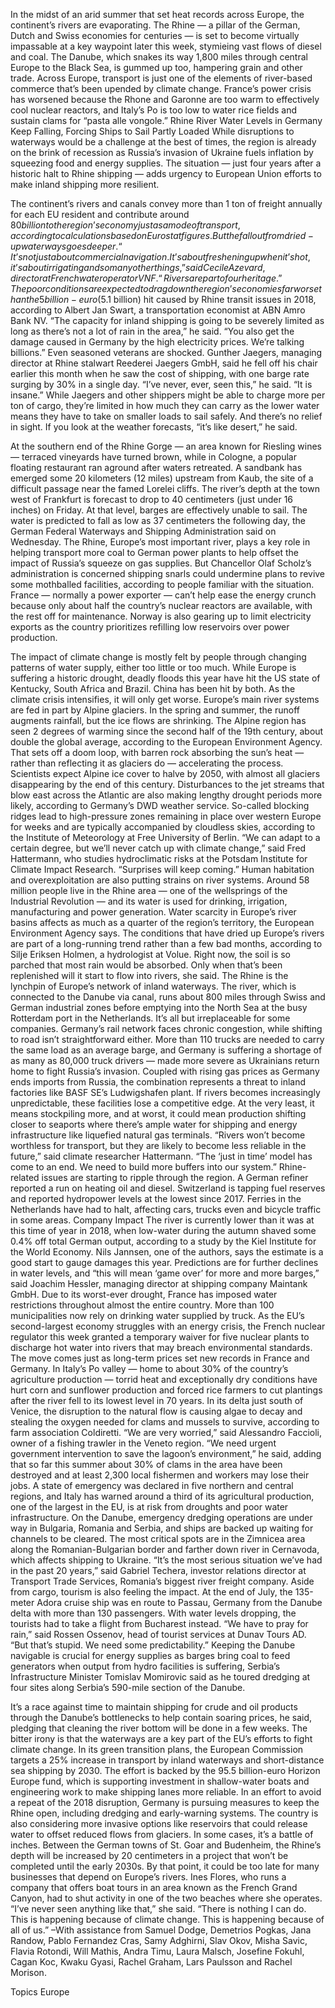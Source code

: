 In the midst of an arid summer that set heat records across Europe, the continent’s rivers are evaporating.
The Rhine — a pillar of the German, Dutch and Swiss economies for centuries — is set to become virtually impassable at a key waypoint later this week, stymieing vast flows of diesel and coal. The Danube, which snakes its way 1,800 miles through central Europe to the Black Sea, is gummed up too, hampering grain and other trade.
Across Europe, transport is just one of the elements of river-based commerce that’s been upended by climate change. France’s power crisis has worsened because the Rhone and Garonne are too warm to effectively cool nuclear reactors, and Italy’s Po is too low to water rice fields and sustain clams for “pasta alle vongole.”
Rhine River Water Levels in Germany Keep Falling, Forcing Ships to Sail Partly Loaded
While disruptions to waterways would be a challenge at the best of times, the region is already on the brink of recession as Russia’s invasion of Ukraine fuels inflation by squeezing food and energy supplies. The situation — just four years after a historic halt to Rhine shipping — adds urgency to European Union efforts to make inland shipping more resilient.

The continent’s rivers and canals convey more than 1 ton of freight annually for each EU resident and contribute around $80 billion to the region’s economy just as a mode of transport, according to calculations based on Eurostat figures. But the fallout from dried-up waterways goes deeper.
“It’s not just about commercial navigation. It’s about freshening up when it’s hot, it’s about irrigating and so many other things,” said Cecile Azevard, director at French water operator VNF. “Rivers are part of our heritage.”
The poor conditions are expected to drag down the region’s economies far worse than the 5 billion-euro ($5.1 billion) hit caused by Rhine transit issues in 2018, according to Albert Jan Swart, a transportation economist at ABN Amro Bank NV.
“The capacity for inland shipping is going to be severely limited as long as there’s not a lot of rain in the area,” he said. “You also get the damage caused in Germany by the high electricity prices. We’re talking billions.”
Even seasoned veterans are shocked. Gunther Jaegers, managing director at Rhine stalwart Reederei Jaegers GmbH, said he fell off his chair earlier this month when he saw the cost of shipping, with one barge rate surging by 30% in a single day.
“I’ve never, ever, seen this,” he said. “It is insane.”
While Jaegers and other shippers might be able to charge more per ton of cargo, they’re limited in how much they can carry as the lower water means they have to take on smaller loads to sail safely. And there’s no relief in sight. If you look at the weather forecasts, “it’s like desert,” he said.

At the southern end of the Rhine Gorge — an area known for Riesling wines — terraced vineyards have turned brown, while in Cologne, a popular floating restaurant ran aground after waters retreated. A sandbank has emerged some 20 kilometers (12 miles) upstream from Kaub, the site of a difficult passage near the famed Lorelei cliffs.
The river’s depth at the town west of Frankfurt is forecast to drop to 40 centimeters (just under 16 inches) on Friday. At that level, barges are effectively unable to sail. The water is predicted to fall as low as 37 centimeters the following day, the German Federal Waterways and Shipping Administration said on Wednesday.
The Rhine, Europe’s most important river, plays a key role in helping transport more coal to German power plants to help offset the impact of Russia’s squeeze on gas supplies. But Chancellor Olaf Scholz’s administration is concerned shipping snarls could undermine plans to revive some mothballed facilities, according to people familiar with the situation.
France — normally a power exporter — can’t help ease the energy crunch because only about half the country’s nuclear reactors are available, with the rest off for maintenance. Norway is also gearing up to limit electricity exports as the country prioritizes refilling low reservoirs over power production.

The impact of climate change is mostly felt by people through changing patterns of water supply, either too little or too much. While Europe is suffering a historic drought, deadly floods this year have hit the US state of Kentucky, South Africa and Brazil. China has been hit by both.
As the climate crisis intensifies, it will only get worse. Europe’s main river systems are fed in part by Alpine glaciers. In the spring and summer, the runoff augments rainfall, but the ice flows are shrinking. The Alpine region has seen 2 degrees of warming since the second half of the 19th century, about double the global average, according to the European Environment Agency.
That sets off a doom loop, with barren rock absorbing the sun’s heat — rather than reflecting it as glaciers do — accelerating the process. Scientists expect Alpine ice cover to halve by 2050, with almost all glaciers disappearing by the end of this century.
Disturbances to the jet streams that blow east across the Atlantic are also making lengthy drought periods more likely, according to Germany’s DWD weather service. So-called blocking ridges lead to high-pressure zones remaining in place over western Europe for weeks and are typically accompanied by cloudless skies, according to the Institute of Meteorology at Free University of Berlin.
“We can adapt to a certain degree, but we’ll never catch up with climate change,” said Fred Hattermann, who studies hydroclimatic risks at the Potsdam Institute for Climate Impact Research. “Surprises will keep coming.”
Human habitation and overexploitation are also putting strains on river systems. Around 58 million people live in the Rhine area — one of the wellsprings of the Industrial Revolution — and its water is used for drinking, irrigation, manufacturing and power generation. Water scarcity in Europe’s river basins affects as much as a quarter of the region’s territory, the European Environment Agency says.
The conditions that have dried up Europe’s rivers are part of a long-running trend rather than a few bad months, according to Silje Eriksen Holmen, a hydrologist at Volue. Right now, the soil is so parched that most rain would be absorbed. Only when that’s been replenished will it start to flow into rivers, she said.
The Rhine is the lynchpin of Europe’s network of inland waterways. The river, which is connected to the Danube via canal, runs about 800 miles through Swiss and German industrial zones before emptying into the North Sea at the busy Rotterdam port in the Netherlands.
It’s all but irreplaceable for some companies. Germany’s rail network faces chronic congestion, while shifting to road isn’t straightforward either. More than 110 trucks are needed to carry the same load as an average barge, and Germany is suffering a shortage of as many as 80,000 truck drivers — made more severe as Ukrainians return home to fight Russia’s invasion.
Coupled with rising gas prices as Germany ends imports from Russia, the combination represents a threat to inland factories like BASF SE’s Ludwigshafen plant. If rivers becomes increasingly unpredictable, these facilities lose a competitive edge.
At the very least, it means stockpiling more, and at worst, it could mean production shifting closer to seaports where there’s ample water for shipping and energy infrastructure like liquefied natural gas terminals.
“Rivers won’t become worthless for transport, but they are likely to become less reliable in the future,” said climate researcher Hattermann. “The ‘just in time’ model has come to an end. We need to build more buffers into our system.”
Rhine-related issues are starting to ripple through the region. A German refiner reported a run on heating oil and diesel. Switzerland is tapping fuel reserves and reported hydropower levels at the lowest since 2017. Ferries in the Netherlands have had to halt, affecting cars, trucks even and bicycle traffic in some areas.
Company Impact
The river is currently lower than it was at this time of year in 2018, when low-water during the autumn shaved some 0.4% off total German output, according to a study by the Kiel Institute for the World Economy. Nils Jannsen, one of the authors, says the estimate is a good start to gauge damages this year.
Predictions are for further declines in water levels, and “this will mean ‘game over’ for more and more barges,” said Joachim Hessler, managing director at shipping company Maintank GmbH.
Due to its worst-ever drought, France has imposed water restrictions throughout almost the entire country. More than 100 municipalities now rely on drinking water supplied by truck.
As the EU’s second-largest economy struggles with an energy crisis, the French nuclear regulator this week granted a temporary waiver for five nuclear plants to discharge hot water into rivers that may breach environmental standards. The move comes just as long-term prices set new records in France and Germany.
In Italy’s Po valley — home to about 30% of the country’s agriculture production — torrid heat and exceptionally dry conditions have hurt corn and sunflower production and forced rice farmers to cut plantings after the river fell to its lowest level in 70 years.
In its delta just south of Venice, the disruption to the natural flow is causing algae to decay and stealing the oxygen needed for clams and mussels to survive, according to farm association Coldiretti.
“We are very worried,” said Alessandro Faccioli, owner of a fishing trawler in the Veneto region. “We need urgent government intervention to save the lagoon’s environment,” he said, adding that so far this summer about 30% of clams in the area have been destroyed and at least 2,300 local fishermen and workers may lose their jobs.
A state of emergency was declared in five northern and central regions, and Italy has warned around a third of its agricultural production, one of the largest in the EU, is at risk from droughts and poor water infrastructure.
On the Danube, emergency dredging operations are under way in Bulgaria, Romania and Serbia, and ships are backed up waiting for channels to be cleared. The most critical spots are in the Zimnicea area along the Romanian-Bulgarian border and farther down river in Cernavoda, which affects shipping to Ukraine.
“It’s the most serious situation we’ve had in the past 20 years,” said Gabriel Techera, investor relations director at Transport Trade Services, Romania’s biggest river freight company.
Aside from cargo, tourism is also feeling the impact. At the end of July, the 135-meter Adora cruise ship was en route to Passau, Germany from the Danube delta with more than 130 passengers. With water levels dropping, the tourists had to take a flight from Bucharest instead.
“We have to pray for rain,” said Rossen Ossenov, head of tourist services at Dunav Tours AD. “But that’s stupid. We need some predictability.”
Keeping the Danube navigable is crucial for energy supplies as barges bring coal to feed generators when output from hydro facilities is suffering, Serbia’s Infrastructure Minister Tomislav Momirovic said as he toured dredging at four sites along Serbia’s 590-mile section of the Danube.

It’s a race against time to maintain shipping for crude and oil products through the Danube’s bottlenecks to help contain soaring prices, he said, pledging that cleaning the river bottom will be done in a few weeks.
The bitter irony is that the waterways are a key part of the EU’s efforts to fight climate change. In its green transition plans, the European Commission targets a 25% increase in transport by inland waterways and short-distance sea shipping by 2030. The effort is backed by the 95.5 billion-euro Horizon Europe fund, which is supporting investment in shallow-water boats and engineering work to make shipping lanes more reliable.
In an effort to avoid a repeat of the 2018 disruption, Germany is pursuing measures to keep the Rhine open, including dredging and early-warning systems. The country is also considering more invasive options like reservoirs that could release water to offset reduced flows from glaciers.
In some cases, it’s a battle of inches. Between the German towns of St. Goar and Budenheim, the Rhine’s depth will be increased by 20 centimeters in a project that won’t be completed until the early 2030s. By that point, it could be too late for many businesses that depend on Europe’s rivers.
Ines Flores, who runs a company that offers boat tours in an area known as the French Grand Canyon, had to shut activity in one of the two beaches where she operates.
“I’ve never seen anything like that,” she said. “There is nothing I can do. This is happening because of climate change. This is happening because of all of us.”
–With assistance from Samuel Dodge, Demetrios Pogkas, Jana Randow, Pablo Fernandez Cras, Samy Adghirni, Slav Okov, Misha Savic, Flavia Rotondi, Will Mathis, Andra Timu, Laura Malsch, Josefine Fokuhl, Cagan Koc, Kwaku Gyasi, Rachel Graham, Lars Paulsson and Rachel Morison.

Topics
Europe

